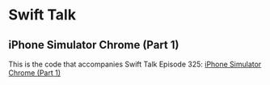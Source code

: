 # Swift Talk
## iPhone Simulator Chrome (Part 1)

This is the code that accompanies Swift Talk Episode 325: [iPhone Simulator Chrome (Part 1)](https://talk.objc.io/episodes/S01E325-iphone-simulator-chrome-part-1)